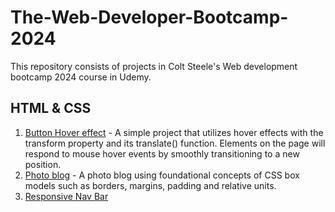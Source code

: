 # The-Web-Developer-Bootcamp-2024
This repository consists of projects in Colt Steele's Web development bootcamp 2024 course in Udemy.

## HTML & CSS
1. [Button Hover effect](https://github.com/ImAkshayad/The-Web-Developer-Bootcamp-2024/html-css/button-hover-effect) - A simple project that utilizes hover effects with the transform property and its translate() function. Elements on the page will respond to mouse hover events by smoothly transitioning to a new position.
2. [Photo blog](https://github.com/ImAkshayad/The-Web-Developer-Bootcamp-2024/html-css/photo-blog) - A photo blog using foundational concepts of CSS box models such as borders, margins, padding and relative units.
3. [Responsive Nav Bar](https://github.com/ImAkshayad/The-Web-Developer-Bootcamp-2024/html-css/responsive-nav-bar)